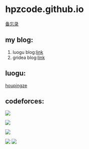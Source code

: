 # hpzcode.github.io 

[备忘录](https://hpzcode.github.io/plan.html)

## my blog:
1. luogu blog:[link](https://kdthoupingze.blog.luogu.org/)
2. gridea blog:[link](https://houpingze.github.io/)

## luogu: 

[houpingze](https://www.luogu.com.cn/user/253765)

## codeforces: 
![](http://cfrating.ihcr.top/?user=houpingze)
  
![](http://cfrating.ihcr.top/?user=_houpingze_)
 
![](http://cfrating.ihcr.top/?user=houpingze_)

![](http://cfrating.ihcr.top/?user=OrzOrztourist) 
![](https://statcard.vercel.app/practice?id=253765)
